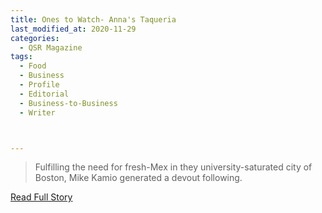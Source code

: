 ```yaml
---
title: Ones to Watch- Anna's Taqueria
last_modified_at: 2020-11-29
categories:
  - QSR Magazine
tags:
  - Food
  - Business
  - Profile
  - Editorial 
  - Business-to-Business
  - Writer



---
```


> Fulfilling the need for fresh-Mex in they university-saturated city of Boston, Mike Kamio generated a devout following. 

<a href="http://www.ourdigitalmags.com/publication/?i=506600&ver=html5&p=33" target="_blank">Read Full Story</a>
